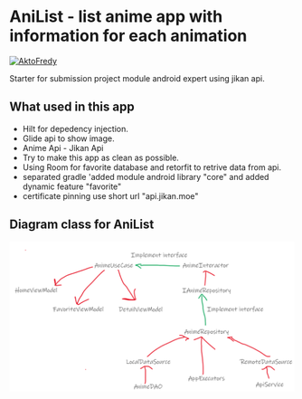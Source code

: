 # AniList - list anime app with information for each animation
[![AktoFredy](https://circleci.com/gh/AktoFredy/AniList.svg?style=svg&circle-token=8d3ec00169e6ba4fbd81983492c4a843dcdb1888)](https://circleci.com/gh/AktoFredy/AniList)

Starter for submission project module android expert using jikan api.

## What used in this app
* Hilt for depedency injection.
* Glide api to show image.
* Anime Api - Jikan Api
* Try to make this app as clean as possible.
* Using Room for favorite database and retorfit to retrive data from api.
* separated gradle 'added module android library "core" and added dynamic feature "favorite"
* certificate pinning use short url "api.jikan.moe"

## Diagram class for AniList
![Diagram](app/src/main/res/drawable/anilistdi.png)
